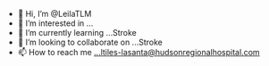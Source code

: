 - 👋 Hi, I’m @LeilaTLM
- 👀 I’m interested in ...
- 🌱 I’m currently learning ...Stroke
- 💞️ I’m looking to collaborate on ...Stroke
- 📫 How to reach me ...ltiles-lasanta@hudsonregionalhospital.com

<!---
LeilaTLM/LeilaTLM is a ✨ special ✨ repository because its `README.md` (this file) appears on your GitHub profile.
You can click the Preview link to take a look at your changes.
--->
